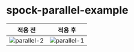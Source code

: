 # spock-parallel-example

| 적용 전 | 적용 후 |
|---|---|
|![parallel-2](https://user-images.githubusercontent.com/17725734/197376567-a6a89d5e-f4da-4a58-96ca-b3196946f0a8.gif)|![parallel-1](https://user-images.githubusercontent.com/17725734/197376572-83a04118-150b-4cf2-8453-4fa6949d4e37.gif)|

